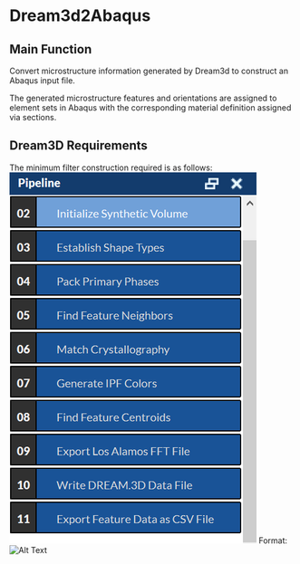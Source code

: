# Dream3d2Abaqus
## Main Function
Convert microstructure information generated by Dream3d to construct an Abaqus input file.

The generated microstructure features and orientations are assigned to element sets in Abaqus with the corresponding material definition assigned via sections.
## Dream3D Requirements
The minimum filter construction required is as follows:
![GitHub Logo](/Images/minimum_filter_pipeline.png)
Format: ![Alt Text](url)
